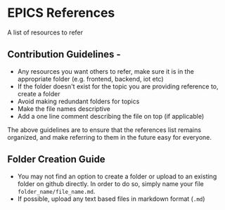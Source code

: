 # EPICS References
A list of resources to refer

## Contribution Guidelines - 
- Any resources you want others to refer, make sure it is in the appropriate folder (e.g. frontend, backend, iot etc)
- If the folder doesn't exist for the topic you are providing reference to, create a folder
- Avoid making redundant folders for topics
- Make the file names descriptive
- Add a one line comment describing the file on top (if applicable)

The above guidelines are to ensure that the references list remains organized, and make referring to them in the future easy for everyone.

## Folder Creation Guide
- You may not find an option to create a folder or upload to an existing folder on github directly. In order to do so, simply name your file `folder_name/file_name.md`.
- If possible, upload any text based files in markdown format (`.md`)
